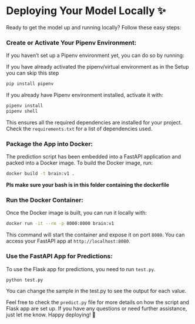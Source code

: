 # Deploying Your Model Locally ✨

Ready to get the model up and running locally? Follow these easy steps:

### **Create or Activate Your Pipenv Environment:**

If you haven’t set up a Pipenv environment yet, you can do so by running:

If you have already activated the pipenv/virtual environment as in the Setup you can skip this step

```bash
pip install pipenv
```

If you already have Pipenv environment installed, activate it with:

```bash
pipenv install
pipenv shell
```

This ensures all the required dependencies are installed for your project. Check the `requirements.txt` for a list of dependencies used.

### **Package the App into Docker:**

The prediction script has been embedded into a FastAPI application and packed into a Docker image. To build the Docker image, run:

```bash
docker build -t brain:v1 .
```

**Pls make sure your bash is in this folder containing the dockerfile**

### **Run the Docker Container:**

Once the Docker image is built, you can run it locally with:

```bash
docker run -it --rm -p 8000:8000 brain:v1
```

This command will start the container and expose it on port `8080`. You can access your FastAPI app at `http://localhost:8080`.

### **Use the FastAPI App for Predictions:**

To use the Flask app for predictions, you need to run `test.py`.

```python
python test.py
```

You can change the sample in the test.py to see the output for each value.

Feel free to check the `predict.py` file for more details on how the script and Flask app are set up. If you have any questions or need further assistance, just let me know. Happy deploying! 🎉
